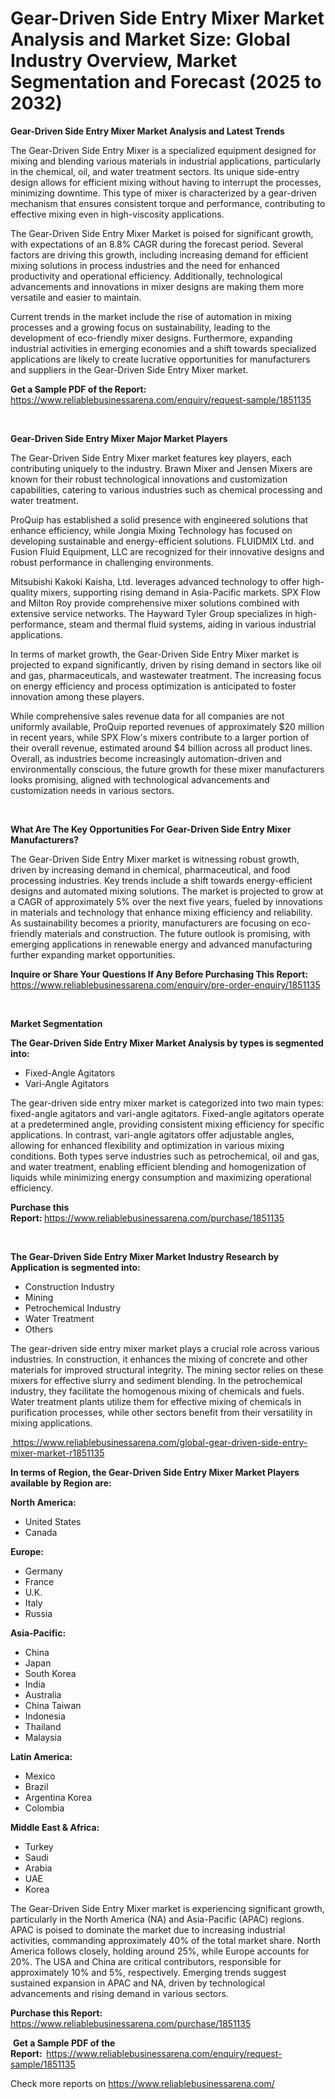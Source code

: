 <p><h1>Gear-Driven Side Entry Mixer Market Analysis and Market Size: Global Industry Overview, Market Segmentation and Forecast (2025 to 2032)</h1></p><p><strong>Gear-Driven Side Entry Mixer Market Analysis and Latest Trends</strong></p>
<p><p>The Gear-Driven Side Entry Mixer is a specialized equipment designed for mixing and blending various materials in industrial applications, particularly in the chemical, oil, and water treatment sectors. Its unique side-entry design allows for efficient mixing without having to interrupt the processes, minimizing downtime. This type of mixer is characterized by a gear-driven mechanism that ensures consistent torque and performance, contributing to effective mixing even in high-viscosity applications.</p><p>The Gear-Driven Side Entry Mixer Market is poised for significant growth, with expectations of an 8.8% CAGR during the forecast period. Several factors are driving this growth, including increasing demand for efficient mixing solutions in process industries and the need for enhanced productivity and operational efficiency. Additionally, technological advancements and innovations in mixer designs are making them more versatile and easier to maintain.</p><p>Current trends in the market include the rise of automation in mixing processes and a growing focus on sustainability, leading to the development of eco-friendly mixer designs. Furthermore, expanding industrial activities in emerging economies and a shift towards specialized applications are likely to create lucrative opportunities for manufacturers and suppliers in the Gear-Driven Side Entry Mixer market.</p></p>
<p><strong>Get a Sample PDF of the Report:&nbsp;</strong> <a href="https://www.reliablebusinessarena.com/enquiry/request-sample/1851135?utm_campaign=2805&utm_medium=2&utm_source=Github&utm_content=ia&utm_term=26032025&utm_id=gear-driven-side-entry-mixer">https://www.reliablebusinessarena.com/enquiry/request-sample/1851135</a></p>
<p>&nbsp;</p>
<p><strong>Gear-Driven Side Entry Mixer Major Market Players</strong></p>
<p><p>The Gear-Driven Side Entry Mixer market features key players, each contributing uniquely to the industry. Brawn Mixer and Jensen Mixers are known for their robust technological innovations and customization capabilities, catering to various industries such as chemical processing and water treatment. </p><p>ProQuip has established a solid presence with engineered solutions that enhance efficiency, while Jongia Mixing Technology has focused on developing sustainable and energy-efficient solutions. FLUIDMIX Ltd. and Fusion Fluid Equipment, LLC are recognized for their innovative designs and robust performance in challenging environments. </p><p>Mitsubishi Kakoki Kaisha, Ltd. leverages advanced technology to offer high-quality mixers, supporting rising demand in Asia-Pacific markets. SPX Flow and Milton Roy provide comprehensive mixer solutions combined with extensive service networks. The Hayward Tyler Group specializes in high-performance, steam and thermal fluid systems, aiding in various industrial applications.</p><p>In terms of market growth, the Gear-Driven Side Entry Mixer market is projected to expand significantly, driven by rising demand in sectors like oil and gas, pharmaceuticals, and wastewater treatment. The increasing focus on energy efficiency and process optimization is anticipated to foster innovation among these players.</p><p>While comprehensive sales revenue data for all companies are not uniformly available, ProQuip reported revenues of approximately $20 million in recent years, while SPX Flow's mixers contribute to a larger portion of their overall revenue, estimated around $4 billion across all product lines. Overall, as industries become increasingly automation-driven and environmentally conscious, the future growth for these mixer manufacturers looks promising, aligned with technological advancements and customization needs in various sectors.</p></p>
<p>&nbsp;</p>
<p><strong>What Are The Key Opportunities For Gear-Driven Side Entry Mixer Manufacturers?</strong></p>
<p><p>The Gear-Driven Side Entry Mixer market is witnessing robust growth, driven by increasing demand in chemical, pharmaceutical, and food processing industries. Key trends include a shift towards energy-efficient designs and automated mixing solutions. The market is projected to grow at a CAGR of approximately 5% over the next five years, fueled by innovations in materials and technology that enhance mixing efficiency and reliability. As sustainability becomes a priority, manufacturers are focusing on eco-friendly materials and construction. The future outlook is promising, with emerging applications in renewable energy and advanced manufacturing further expanding market opportunities.</p></p>
<p><strong>Inquire or Share Your Questions If Any Before Purchasing This Report:</strong> <a href="https://www.reliablebusinessarena.com/enquiry/pre-order-enquiry/1851135?utm_campaign=2805&utm_medium=2&utm_source=Github&utm_content=ia&utm_term=26032025&utm_id=gear-driven-side-entry-mixer">https://www.reliablebusinessarena.com/enquiry/pre-order-enquiry/1851135</a></p>
<p>&nbsp;</p>
<p><strong>Market Segmentation</strong></p>
<p><strong>The Gear-Driven Side Entry Mixer Market Analysis by types is segmented into:</strong></p>
<p><ul><li>Fixed-Angle Agitators</li><li>Vari-Angle Agitators</li></ul></p>
<p><p>The gear-driven side entry mixer market is categorized into two main types: fixed-angle agitators and vari-angle agitators. Fixed-angle agitators operate at a predetermined angle, providing consistent mixing efficiency for specific applications. In contrast, vari-angle agitators offer adjustable angles, allowing for enhanced flexibility and optimization in various mixing conditions. Both types serve industries such as petrochemical, oil and gas, and water treatment, enabling efficient blending and homogenization of liquids while minimizing energy consumption and maximizing operational efficiency.</p></p>
<p><strong>Purchase this Report:&nbsp;</strong><a href="https://www.reliablebusinessarena.com/purchase/1851135?utm_campaign=2805&utm_medium=2&utm_source=Github&utm_content=ia&utm_term=26032025&utm_id=gear-driven-side-entry-mixer">https://www.reliablebusinessarena.com/purchase/1851135</a></p>
<p>&nbsp;</p>
<p><strong>The Gear-Driven Side Entry Mixer Market Industry Research by Application is segmented into:</strong></p>
<p><ul><li>Construction Industry</li><li>Mining</li><li>Petrochemical Industry</li><li>Water Treatment</li><li>Others</li></ul></p>
<p><p>The gear-driven side entry mixer market plays a crucial role across various industries. In construction, it enhances the mixing of concrete and other materials for improved structural integrity. The mining sector relies on these mixers for effective slurry and sediment blending. In the petrochemical industry, they facilitate the homogenous mixing of chemicals and fuels. Water treatment plants utilize them for effective mixing of chemicals in purification processes, while other sectors benefit from their versatility in mixing applications.</p></p>
<p><a href="https://www.reliablebusinessarena.com/global-gear-driven-side-entry-mixer-market-r1851135?utm_campaign=2805&utm_medium=2&utm_source=Github&utm_content=ia&utm_term=26032025&utm_id=gear-driven-side-entry-mixer">&nbsp;https://www.reliablebusinessarena.com/global-gear-driven-side-entry-mixer-market-r1851135</a></p>
<p><strong>In terms of Region, the Gear-Driven Side Entry Mixer Market Players available by Region are:</strong></p>
<p>
    <p> <strong> North America: </strong>
        <ul>
            <li>United States</li>
            <li>Canada</li>
        </ul>
        </p> 
    <p> <strong> Europe: </strong>
        <ul>
            <li>Germany</li>
            <li>France</li>
            <li>U.K.</li>
            <li>Italy</li>
            <li>Russia</li>
        </ul>
        </p> 
    <p> <strong> Asia-Pacific: </strong>
        <ul>
            <li>China</li>
            <li>Japan</li>
            <li>South Korea</li>
            <li>India</li>
            <li>Australia</li>
            <li>China Taiwan</li>
            <li>Indonesia</li>
            <li>Thailand</li>
            <li>Malaysia</li>
        </ul>
        </p> 
    <p> <strong> Latin America: </strong>
        <ul>
            <li>Mexico</li>
            <li>Brazil</li>
            <li>Argentina Korea</li>
            <li>Colombia</li>
        </ul>
        </p> 
    <p> <strong> Middle East & Africa: </strong>
        <ul>
            <li>Turkey</li>
            <li>Saudi</li>
            <li>Arabia</li>
            <li>UAE</li>
            <li>Korea</li>
        </ul>
    </p>
    </p>
<p><p>The Gear-Driven Side Entry Mixer market is experiencing significant growth, particularly in the North America (NA) and Asia-Pacific (APAC) regions. APAC is poised to dominate the market due to increasing industrial activities, commanding approximately 40% of the total market share. North America follows closely, holding around 25%, while Europe accounts for 20%. The USA and China are critical contributors, responsible for approximately 10% and 5%, respectively. Emerging trends suggest sustained expansion in APAC and NA, driven by technological advancements and rising demand in various sectors.</p></p>
<p><strong>Purchase this Report: </strong><a href="https://www.reliablebusinessarena.com/purchase/1851135?utm_campaign=2805&utm_medium=2&utm_source=Github&utm_content=ia&utm_term=26032025&utm_id=gear-driven-side-entry-mixer">https://www.reliablebusinessarena.com/purchase/1851135</a></p>
<p>&nbsp;<strong>Get a Sample PDF of the Report:&nbsp;&nbsp;</strong><a href="https://www.reliablebusinessarena.com/enquiry/request-sample/1851135?utm_campaign=2805&utm_medium=2&utm_source=Github&utm_content=ia&utm_term=26032025&utm_id=gear-driven-side-entry-mixer">https://www.reliablebusinessarena.com/enquiry/request-sample/1851135</a></p>
<p><strong></strong></p>
<p>Check more reports on <a href="https://www.reliablebusinessarena.com/?utm_campaign=2805&utm_medium=2&utm_source=Github&utm_content=ia&utm_term=26032025&utm_id=gear-driven-side-entry-mixer">https://www.reliablebusinessarena.com/</a></p>